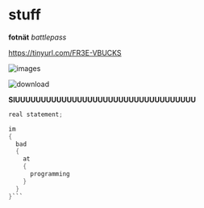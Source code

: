 # stuff

**fotnät** *battlepass*

 
https://tinyurl.com/FR3E-VBUCKS

![images](https://user-images.githubusercontent.com/110892739/183599198-8ce2d74b-047a-4c1b-a418-64055eb28178.jpg)

![download](https://user-images.githubusercontent.com/110892739/183599850-ae86e4cd-2c83-4527-ad0c-5e43b7af884e.jpg)

**SIUUUUUUUUUUUUUUUUUUUUUUUUUUUUUUUUUUU**

```c#
real statement;

im
{
  bad
  {
    at
    {
      programming
    }
  }
}```

